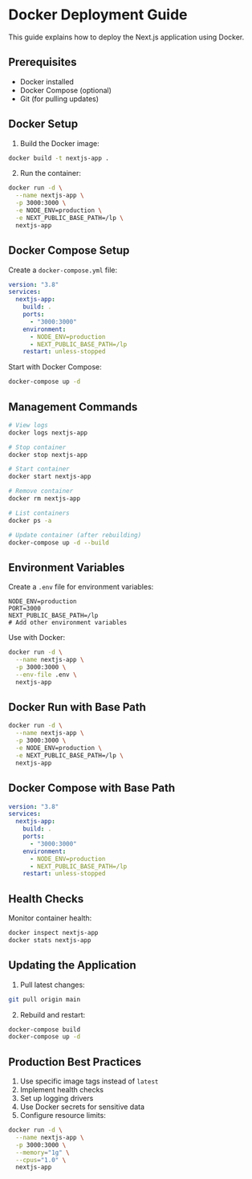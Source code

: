 # Docker Deployment Guide

This guide explains how to deploy the Next.js application using Docker.

## Prerequisites

- Docker installed
- Docker Compose (optional)
- Git (for pulling updates)

## Docker Setup

1. Build the Docker image:

```bash
docker build -t nextjs-app .
```

2. Run the container:

```bash
docker run -d \
  --name nextjs-app \
  -p 3000:3000 \
  -e NODE_ENV=production \
  -e NEXT_PUBLIC_BASE_PATH=/lp \
  nextjs-app
```

## Docker Compose Setup

Create a `docker-compose.yml` file:

```yaml
version: "3.8"
services:
  nextjs-app:
    build: .
    ports:
      - "3000:3000"
    environment:
      - NODE_ENV=production
      - NEXT_PUBLIC_BASE_PATH=/lp
    restart: unless-stopped
```

Start with Docker Compose:

```bash
docker-compose up -d
```

## Management Commands

```bash
# View logs
docker logs nextjs-app

# Stop container
docker stop nextjs-app

# Start container
docker start nextjs-app

# Remove container
docker rm nextjs-app

# List containers
docker ps -a

# Update container (after rebuilding)
docker-compose up -d --build
```

## Environment Variables

Create a `.env` file for environment variables:

```env
NODE_ENV=production
PORT=3000
NEXT_PUBLIC_BASE_PATH=/lp
# Add other environment variables
```

Use with Docker:

```bash
docker run -d \
  --name nextjs-app \
  -p 3000:3000 \
  --env-file .env \
  nextjs-app
```

## Docker Run with Base Path

```bash
docker run -d \
  --name nextjs-app \
  -p 3000:3000 \
  -e NODE_ENV=production \
  -e NEXT_PUBLIC_BASE_PATH=/lp \
  nextjs-app
```

## Docker Compose with Base Path

```yaml
version: "3.8"
services:
  nextjs-app:
    build: .
    ports:
      - "3000:3000"
    environment:
      - NODE_ENV=production
      - NEXT_PUBLIC_BASE_PATH=/lp
    restart: unless-stopped
```

## Health Checks

Monitor container health:

```bash
docker inspect nextjs-app
docker stats nextjs-app
```

## Updating the Application

1. Pull latest changes:

```bash
git pull origin main
```

2. Rebuild and restart:

```bash
docker-compose build
docker-compose up -d
```

## Production Best Practices

1. Use specific image tags instead of `latest`
2. Implement health checks
3. Set up logging drivers
4. Use Docker secrets for sensitive data
5. Configure resource limits:

```bash
docker run -d \
  --name nextjs-app \
  -p 3000:3000 \
  --memory="1g" \
  --cpus="1.0" \
  nextjs-app
```
